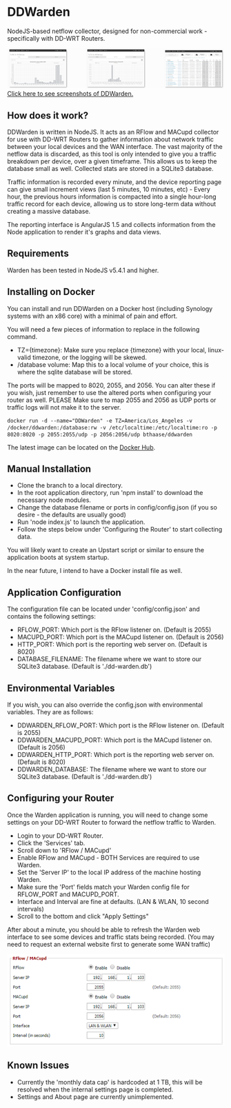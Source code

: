 # DDWarden
NodeJS-based netflow collector, designed for non-commercial work - specifically with DD-WRT Routers.

![Screenshots](https://github.com/bthaase/DDWarden/raw/master/screenshots/Screenshots.PNG "Screenshots")
[Click here to see screenshots of DDWarden.](https://github.com/bthaase/DDWarden/blob/master/SCREENSHOTS.md)

## How does it work?
DDWarden is written in NodeJS. It acts as an RFlow and MACupd collector for use with DD-WRT Routers to gather information about network traffic between your local devices and the WAN interface. The vast majority of the netflow data is discarded, as this tool is only intended to give you a traffic breakdown per device, over a given timeframe. This allows us to keep the database small as well. Collected stats are stored in a SQLite3 database.

Traffic information is recorded every minute, and the device reporting page can give small increment views (last 5 minutes, 10 minutes, etc) - Every hour, the previous hours information is compacted into a single hour-long traffic record for each device, allowing us to store long-term data without creating a massive database.

The reporting interface is AngularJS 1.5 and collects information from the Node application to render it's graphs and data views. 

## Requirements
Warden has been tested in NodeJS v5.4.1 and higher. 

## Installing on Docker
You can install and run DDWarden on a Docker host (including Synology systems with an x86 core) with a minimal of pain and effort.

You will need a few pieces of information to replace in the following command.
- TZ={timezone}: Make sure you replace {timezone} with your local, linux-valid timezone, or the logging will be skewed.
- /database volume: Map this to a local volume of your choice, this is where the sqlite database will be stored.

The ports will be mapped to 8020, 2055, and 2056. You can alter these if you wish, just remember to use the altered ports when configuring your router as well. PLEASE Make sure to map 2055 and 2056 as UDP ports or traffic logs will not make it to the server.

```
docker run -d --name="DDWarden" -e TZ=America/Los_Angeles -v /docker/ddwarden:/database:rw -v /etc/localtime:/etc/localtime:ro -p 8020:8020 -p 2055:2055/udp -p 2056:2056/udp bthaase/ddwarden
```

The latest image can be located on the [Docker Hub](https://hub.docker.com/r/bthaase/ddwarden/).

## Manual Installation
- Clone the branch to a local directory.
- In the root application directory, run 'npm install' to download the necessary node modules.
- Change the database filename or ports in config/config.json (if you so desire - the defaults are usually good)
- Run 'node index.js' to launch the application. 
- Follow the steps below under 'Configuring the Router' to start collecting data.

You will likely want to create an Upstart script or similar to ensure the application boots at system startup.

In the near future, I intend to have a Docker install file as well. 

## Application Configuration
The configuration file can be located under 'config/config.json' and contains the following settings:
* RFLOW_PORT: Which port is the RFlow listener on. (Default is 2055)
* MACUPD_PORT: Which port is the MACupd listener on. (Default is 2056)
* HTTP_PORT: Which port is the reporting web server on. (Default is 8020)
* DATABASE_FILENAME: The filename where we want to store our SQLite3 database. (Default is './dd-warden.db')

## Environmental Variables
If you wish, you can also override the config.json with environmental variables. They are as follows:
* DDWARDEN_RFLOW_PORT: Which port is the RFlow listener on. (Default is 2055)
* DDWARDEN_MACUPD_PORT: Which port is the MACupd listener on. (Default is 2056)
* DDWARDEN_HTTP_PORT: Which port is the reporting web server on. (Default is 8020)
* DDWARDEN_DATABASE: The filename where we want to store our SQLite3 database. (Default is './dd-warden.db')

## Configuring your Router
Once the Warden application is running, you will need to change some settings on your DD-WRT Router to forward the netflow traffic to Warden.

- Login to your DD-WRT Router.
- Click the 'Services' tab.
- Scroll down to 'RFlow / MACupd'
- Enable RFlow and MACupd - BOTH Services are required to use Warden.
- Set the 'Server IP' to the local IP address of the machine hosting Warden.
- Make sure the 'Port' fields match your Warden config file for RFLOW_PORT and MACUPD_PORT.
- Interface and Interval are fine at defaults. (LAN & WLAN, 10 second intervals)
- Scroll to the bottom and click "Apply Settings"

After about a minute, you should be able to refresh the Warden web interface to see some devices and traffic stats being recorded. (You may need to request an external website first to generate some WAN traffic)

![DDWRT-Config](https://github.com/bthaase/DDWarden/raw/master/screenshots/DDWRT_Config.png "DD-WRT Example Configuration")

## Known Issues
- Currently the 'monthly data cap' is hardcoded at 1 TB, this will be resolved when the internal settings page is completed.
- Settings and About page are currently unimplemented. 
